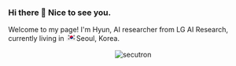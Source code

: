 ### Hi there 👋 Nice to see you.

Welcome to my page!
I'm Hyun, AI researcher from LG AI Research, currently living in <img src='ico/KR@2x.png?raw=true' width='21' height='15'>Seoul, Korea.

<p align="center">&nbsp;<img align="center" src="https://github-readme-stats.vercel.app/api?username=secutron&show_icons=true&hide_border=true&hide_title=true&include_all_commits=true" alt="secutron" /></p>

<!--
**secutron/secutron** is a ✨ _special_ ✨ repository because its `README.md` (this file) appears on your GitHub profile.

Here are some ideas to get you started:

- 🔭 I’m currently working on ... 
- 🌱 I’m currently learning ...
- 👯 I’m looking to collaborate on ...
- 🤔 I’m looking for help with ...
- 💬 Ask me about ...
- 📫 How to reach me: ... 
- 😄 Pronouns: ...
- ⚡ Fun fact: ...
-->

